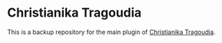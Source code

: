 # Christianika Tragoudia

This is a backup repository for the main plugin of [Christianika Tragoudia](https://christianikatragoudia.gr/).
